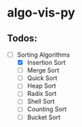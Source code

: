 # algo-vis-py

## Todos:

- [ ] Sorting Algorithms
  - [x] Insertion Sort
  - [ ] Merge Sort
  - [ ] Quick Sort
  - [ ] Heap Sort
  - [ ] Radix Sort
  - [ ] Shell Sort
  - [ ] Counting Sort
  - [ ] Bucket Sort
